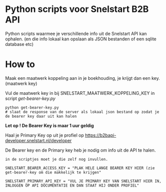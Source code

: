 # Python scripts voor Snelstart B2B API

Python scripts waarmee je verschillende info uit de Snelstart API kan ophalen.
(en die info lokaal kan opslaan als JSON bestanden of een sqlite database etc)

# How to

Maak een maatwerk koppeling aan in je boekhouding, je krijgt dan een key. (maatwerk key)

Vul de maatwerk key in bij SNELSTART_MAATWERK_KOPPELING_KEY in script _get-bearer-key.py_

    python get-bearer-key.py
    # slaat de response van de server als lokaal json bestand op zodat je de bearer key daar uit kan halen

**Let op ! De Bearer Key is maar 1 uur geldig**

Haal je Primary Key op uit je profiel op https://b2bapi-developer.snelstart.nl/developer

De Bearer key en de Primary key heb je nodig om info uit de API te halen.

    in de scriptjes moet je die zelf nog invullen.

    SNELSTART_BEARER_ACCESS_KEY = "PLAK HELE LANGE BEARER KEY HIER (zie get-bearer-key om die makkelijk te krijgen"

    SNELSTART_PRIMARY_API_KEY = "VUL JE PRIMARY KEY VAN SNELSTART HIER IN, INLOGGEN OP API DOCUMENTATIE EN DAN STAAT HIJ ONDER PROFIEL"
